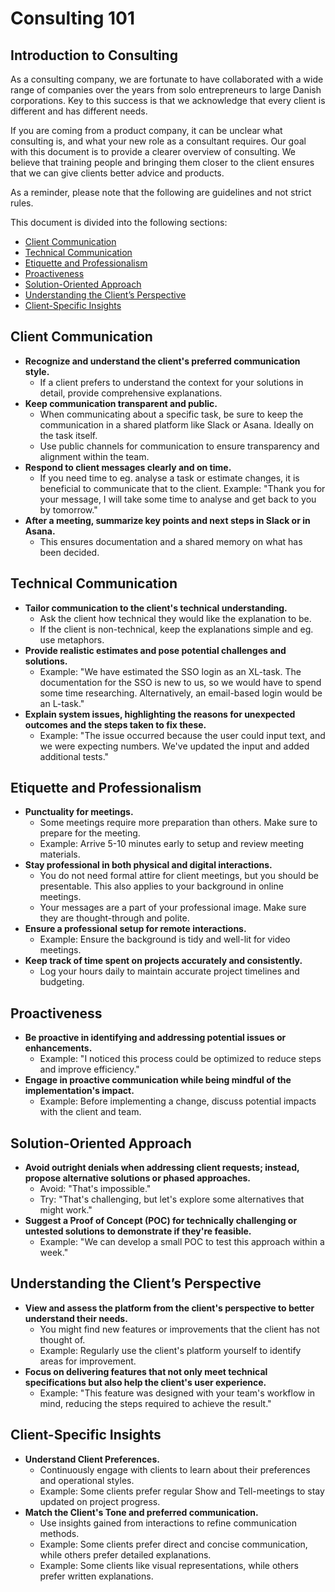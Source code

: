 Consulting 101
==============

Introduction to Consulting
--------------------------

As a consulting company, we are fortunate to have collaborated with a wide range of companies over the years from solo entrepreneurs to large Danish corporations. Key to this success is that we acknowledge that every client is different and has different needs.

If you are coming from a product company, it can be unclear what consulting is, and what your new role as a consultant requires. Our goal with this document is to provide a clearer overview of consulting. We believe that training people and bringing them closer to the client ensures that we can give clients better advice and products. 

As a reminder, please note that the following are guidelines and not strict rules.

This document is divided into the following sections:
- [Client Communication](#client-communication)
- [Technical Communication](#technical-communication)
- [Etiquette and Professionalism](#etiquette-and-professionalism)
- [Proactiveness](#proactiveness)
- [Solution-Oriented Approach](#solution-oriented-approach)
- [Understanding the Client’s Perspective](#understanding-the-clients-perspective)
- [Client-Specific Insights](#client-specific-insights)

Client Communication
--------------------

* **Recognize and understand the client's preferred communication style.**
  * If a client prefers to understand the context for your solutions in detail, provide comprehensive explanations.
* **Keep communication transparent and public.**
  * When communicating about a specific task, be sure to keep the communication in a shared platform like Slack or Asana. Ideally on the task itself.
  * Use public channels for communication to ensure transparency and alignment within the team.
* **Respond to client messages clearly and on time.**
  * If you need time to eg. analyse a task or estimate changes, it is beneficial to communicate that to the client. Example: "Thank you for your message, I will take some time to analyse and get back to you by tomorrow."
* **After a meeting, summarize key points and next steps in Slack or in Asana.**
  * This ensures documentation and a shared memory on what has been decided.

Technical Communication
----------------------------------

* **Tailor communication to the client's technical understanding.**
  * Ask the client how technical they would like the explanation to be.
  * If the client is non-technical, keep the explanations simple and eg. use metaphors.
* **Provide realistic estimates and pose potential challenges and solutions.**
  * Example: "We have estimated the SSO login as an XL-task. The documentation for the SSO is new to us, so we would have to spend some time researching. Alternatively, an email-based login would be an L-task."
* **Explain system issues, highlighting the reasons for unexpected outcomes and the steps taken to fix these.**
  * Example: "The issue occurred because the user could input text, and we were expecting numbers. We've updated the input and added additional tests."

Etiquette and Professionalism
-----------------------------

* **Punctuality for meetings.**
  * Some meetings require more preparation than others. Make sure to prepare for the meeting.
  * Example: Arrive 5-10 minutes early to setup and review meeting materials.
* **Stay professional in both physical and digital interactions.**
  * You do not need formal attire for client meetings, but you should be presentable. This also applies to your background in online meetings.
  * Your messages are a part of your professional image. Make sure they are thought-through and polite.
* **Ensure a professional setup for remote interactions.**
  * Example: Ensure the background is tidy and well-lit for video meetings.
* **Keep track of time spent on projects accurately and consistently.**
  * Log your hours daily to maintain accurate project timelines and budgeting.

Proactiveness
-----------------------

* **Be proactive in identifying and addressing potential issues or enhancements.**
  * Example: "I noticed this process could be optimized to reduce steps and improve efficiency."
* **Engage in proactive communication while being mindful of the implementation's impact.**
  * Example: Before implementing a change, discuss potential impacts with the client and team.

Solution-Oriented Approach
--------------------------

* **Avoid outright denials when addressing client requests; instead, propose alternative solutions or phased approaches.**
  * Avoid: "That's impossible."
  * Try: "That's challenging, but let's explore some alternatives that might work."
* **Suggest a Proof of Concept (POC) for technically challenging or untested solutions to demonstrate if they're feasible.**
  * Example: "We can develop a small POC to test this approach within a week."

Understanding the Client’s Perspective
-------------------------------------------

* **View and assess the platform from the client's perspective to better understand their needs.**
  * You might find new features or improvements that the client has not thought of.
  * Example: Regularly use the client's platform yourself to identify areas for improvement.
* **Focus on delivering features that not only meet technical specifications but also help the client's user experience.**
  * Example: "This feature was designed with your team's workflow in mind, reducing the steps required to achieve the result."

Client-Specific Insights
------------------------

* **Understand Client Preferences.**
  * Continuously engage with clients to learn about their preferences and operational styles.
  * Example: Some clients prefer regular Show and Tell-meetings to stay updated on project progress.
* **Match the Client's Tone and preferred communication.**
  * Use insights gained from interactions to refine communication methods.
  * Example: Some clients prefer direct and concise communication, while others prefer detailed explanations.
  * Example: Some clients like visual representations, while others prefer written explanations.
